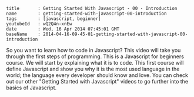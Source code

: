 ```
title		: Getting Started With Javascript - 00 - Introduction
name		: getting-started-with-javascript-00-introduction
tags		: [javascript, beginner]
youtubeId	: wQ2Q4n-xnEw
date		: Wed, 16 Apr 2014 07:45:01 GMT
baseName	: 2014-04-16-09-45-01-getting-started-with-javascript-00-introduction
```

So you want to learn how to code in Javascript? This video will take you through the first steps of programming. This is a Javascript for beginners course. We will start by explaining what it is to code. This first course will define Javascript and show you why it is the most used language in the world; the language every developer should know and love. You can check out our other "Getting Started with Javascript" videos to go further into the basics of Javascript.
